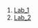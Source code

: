 1. [Lab_1](https://github.com/m-marinka/ik-31-makar/tree/master/Lab_1)
2. [Lab_2](https://github.com/m-marinka/ik-31-makar/tree/master/lab_2) 
